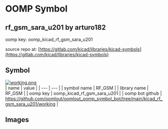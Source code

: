 # OOMP Symbol  
## rf_gsm_sara_u201  by arturo182  
  
oomp key: oomp_kicad_rf_gsm_sara_u201  
  
source repo at: [https://gitlab.com/kicad/libraries/kicad-symbols](https://gitlab.com/kicad/libraries/kicad-symbols)  
## Symbol  
  
[![working.png](working_600.png)](working.png)  
| name | value | 
| --- | --- | 
| symbol name | RF_GSM | 
| library name | RF_GSM | 
| oomp key | oomp_kicad_rf_gsm_sara_u201 | 
| oomp bot github | https://github.com/oomlout/oomlout_oomp_symbol_bot/tree/main/kicad_rf_gsm_sara_u201/working | 
## Images  
